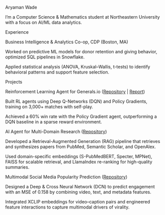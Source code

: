 Aryaman Wade

I’m a Computer Science & Mathematics student at Northeastern University with a focus on AI/ML data analytics. 

Experience

Business Intelligence & Analytics Co-op, CDP (Boston, MA)

Worked on predictive ML models for donor retention and giving behavior, optimized SQL pipelines in Snowflake. 

Applied statistical analysis (ANOVA, Kruskal–Wallis, t-tests) to identify behavioral patterns and support feature selection.

Projects

Reinforcement Learning Agent for Generals.io ([Repository](https://github.com/aryamanwade/generals-ai) | [Report](https://drive.google.com/file/d/1KUvGMwJkPsz-Hczu0mFMBCC4iljwj6bG/view))

Built RL agents using Deep Q-Networks (DQN) and Policy Gradients, training on 3,000+ matches with self-play. 

Achieved a 60% win rate with the Policy Gradient agent, outperforming a DQN baseline in a sparse reward environment.

AI Agent for Multi-Domain Research ([Repository](https://github.com/aryamanwade/query-engine))

Developed a Retrieval-Augmented Generation (RAG) pipeline that retrieves and synthesizes papers from PubMed, Semantic Scholar, and OpenAlex. 

Used domain-specific embeddings (S-PubMedBERT, Specter, MPNet), FAISS for scalable retrieval, and LlamaIndex re-ranking for high-quality summaries.

Multimodal Social Media Popularity Prediction ([Repository](https://github.com/aryamanwade/SocialMediaPrediction))

Designed a Deep & Cross Neural Network (DCN) to predict engagement with an MSE of 0.158 by combining video, text, and metadata features. 

Integrated XCLIP embeddings for video–caption pairs and engineered feature interactions to capture multimodal drivers of virality.
